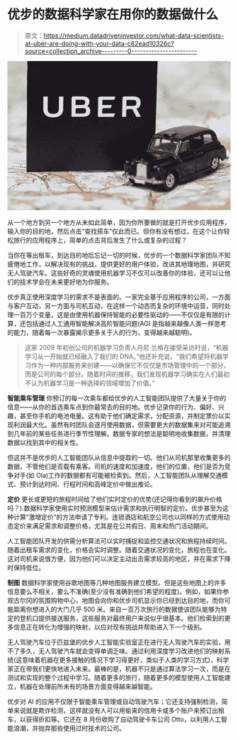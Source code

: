 # 优步的数据科学家在用你的数据做什么

> 原文：<https://medium.datadriveninvestor.com/what-data-scientists-at-uber-are-doing-with-your-data-c82ead10326c?source=collection_archive---------0----------------------->

![](img/be5903ea352d916782bb4f96f888a898.png)

从一个地方到另一个地方从未如此简单，因为你所要做的就是打开优步应用程序，输入你的目的地，然后点击“查找搭车”仅此而已。但你有没有想过，在这个让你轻松旅行的应用程序上，简单的点击背后发生了什么或复杂的过程？

当你在等出租车，到达目的地后忘记一切的时候，优步的一个数据科学家团队不知疲倦地工作，以解决现有的挑战，提供更好的用户体验，改进其地理地图，并研究无人驾驶汽车。这些好奇的灵魂使用机器学习不仅可以改善你的体验，还可以让他们的技术学会在未来更好地为你服务。

优步真正使用深度学习的需求不是表面的。一家完全基于应用程序的公司，一方面与客户互动，另一方面与司机互动，在这样一个动态而复杂的环境中运营，同时处理一百万个变量，这是由使用机器保持智能的必要性驱动的——不仅仅是有限的计算，还包括通过人工通用智能解决高阶智能问题(AGI 是指越来越像人类一样思考的能力，随着每一次暴露揭示更多关于人的行为，变得越来越聪明)。

> 这家 2009 年初创公司的机器学习负责人丹尼·兰格在接受采访时说，“机器学习从一开始就已经融入了我们的 DNA。”他还补充说，“我们希望将机器学习作为一种内部服务来创建——以确保它不仅仅是市场管理中的一个部分，而是公司的每个部分。随着时间的推移，我们发现机器学习确实在人们最初不认为机器学习是一种选择的领域增加了价值。”

**智能乘车管理**
你预订的每一次乘车都给优步的人工智能团队提供了大量关于你的信息——从你的首选乘车点到你最常去的目的地。优步记录你的行为、偏好、兴趣，甚至你手机的电池电量。这有助于他们确定需求，分配资源，并制定票价以实现利润最大化。虽然有时团队会逐月使用数据，但需要更大的数据集来对可能追溯到几年前的某些任务进行季节性理解。数据专家的想法是聪明地收集数据，并清理数据以找到其中的相关性。

但这并不是优步的人工智能团队从信息中提取的一切。他们从司机那里收集更多的数据，不管他们是否载有乘客。司机的速度和加速度，他们的位置，他们是否为竞争对手(如 Ola)工作的数据都有可能被检索到。然后，人工智能团队从理解交通模式、预计到达时间、行程时间和高峰定价中做出推论。

**定价**
更长或更短的旅程时间给了他们实时定价的优势(还记得你看到的飙升价格吗？).数据科学家使用实时预测模型来估计需求和执行明智的定价。优步甚至为这种计算“激增定价”的方法申请了专利。连锁酒店和航空公司也以同样的方式使用动态定价来满足需求和调整价格，尤其是在公共假日、周末和热门活动期间。

人工智能团队开发的供需分析算法可以实时捕捉和监控交通状况和旅程持续时间。随着出租车需求的变化，价格会实时调整。随着交通状况的变化，旅程也在变化。这对司机来说很方便，因为他们可以决定主动出击需求较高的地区，并在需求下降时保持低位。

**制图**
数据科学家使用谷歌地图等几种地图服务建立模型。但是这些地图上的许多信息要么不相关，要么不准确(至少没有准确到他们希望的程度)。例如，如果你参观古尔冈的氛围购物中心，地图会向你和优步司机显示你已经到达目的地，而你可能距离你想进入的大门几乎 500 米。来自一百万次旅行的数据使该团队能够为特定的登机口提供接送服务，这些服务对最终用户来说似乎很基本。他们检索到的更多信息正在转化为增强的映射，以应对现有挑战并帮助进入下一个级别。

无人驾驶汽车位于匹兹堡的优步人工智能实验室正在进行无人驾驶汽车的实验，用不了多久，无人驾驶汽车就会变得单调乏味。通过利用深度学习改进他们的映射系统(这意味着机器在更多接触的情况下学习得更好，类似于人类的学习方式)，科学家正在带我们更快地进入未来。最棒的是，机器不只是通过算法学习一次，而是在测试和实现的整个过程中学习。随着更多的旅行，随着更多的模型使用人工智能建立，机器在处理前所未有的场景方面变得越来越智能。

优步对 AI 的应用不仅限于智能乘车管理或自动驾驶汽车；它还支持强制检测，简单来说就是欺诈检测，这样就没有人可以用偷来的信用卡或多个账户来预订出租车，以获得折扣等。它还在 8 月份收购了自动驾驶卡车公司 Otto，以利用人工智能浪潮，并抛弃那些使用过时技术的公司。